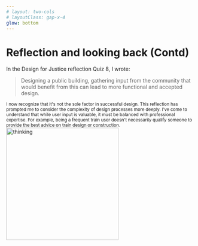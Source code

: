 ```yaml
---
# layout: two-cols
# layoutClass: gap-x-4
glow: bottom
---
```


# Reflection and looking back (Contd)

<!-- <img v-click class="absolute top-4 right-4 color-white text-white fill-current"  width="100" height="100" src="/thinking.svg" alt="thinking" /> -->

<!-- Throughout the semester you completed many reflections through
dropbox quiz submissions. Go to D2L and review your reflections
and reflect on your journey as a learner through the semester. For
these two entries, write anything that comes to mind when you
read your previous responses (it can be big picture or reflecting
back on a specific response). These portfolio entries must include
clear quotes from your previous reflections, without these quotes
dominating the text of the portfolio entry

During the Reflection Quiz 5 I mentioned that "One small goal I could set for myself in the next week to bring a little balance to my wellness wheel is to dedicate some time to improving my financial wellness". Looking back at this statememt I am super grateful for the lecturer Dr Robyn for taking her time to include this wellness wheel in our lecture. I have been able to unconsiouly improve om my financial wellness and also my physcial wellness in the last couple of weeks just because of this lecture.

During the Design for justice reflection quiz 8, I mentioned that "designing a public building, gathering input from the community that would benefit from this can lead to more functional and accepted design". Looking back at this statement I can of have a slightky different believe system now, while this is an important step I also don't believe this a sole reason for success. I thought this was enough when I said that during the lecture but it is important to know that because someine is impacted by or is a user of something doesn't not necessarily make them the best person to advice on the subject matter, in fact they are professionals/ of people that masters in that and will he in the best position to advice. Just because I am a train user doesn't mean I can give the besst advioce how to build a train. I felt this is thought proviking and needs a rethinkn

Your reflections on your previous quiz responses show thoughtful consideration of your learning journey throughout the semester. Let's structure these insights into a more formal portfolio entry: -->

  <div grid="~ cols-2 gap-x-2" mt5>
    <div>
      <p v-click="2"> In the Design for Justice reflection Quiz 8, I wrote:</p>
      <blockquote v-click="3" mb-4>
        Designing a public building, gathering input from the community that would benefit from this can lead to more
        functional and accepted design.
      </blockquote>
      <small v-click="4">
        <!-- Upon revisiting this statement, I've realized that my perspective has evolved. While community input remains
        crucial , -->
        I now recognize that it's not the sole factor in successful design. This reflection has prompted me to consider the complexity of design processes more deeply.
        I've come to understand that while user input is valuable, it must be balanced with professional expertise. For example, being a frequent train user doesn't necessarily qualify someone to provide the best advice on train
        design or construction.
        <!-- This realization underscores the importance of integrating diverse perspectives – both
        from users and experts – in ethical engineering practices. -->
      </small>
    </div>
    <div>
     <img v-click class="color-white text-white fill-current"  width="300" height="300" src="/thinking.svg" alt="thinking" />
    </div>
  </div>

